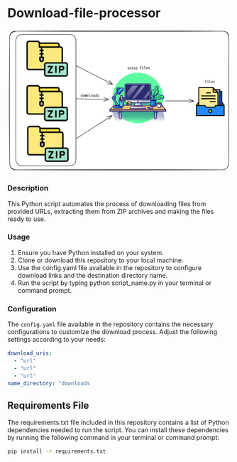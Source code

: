 # Download-file-processor

![img](https://github.com/ChristianLaurean/Download-file-processor/blob/main/app/img.png)

### Description

This Python script automates the process of downloading files from provided URLs, extracting them from ZIP archives and making the files ready to use.

### Usage

1. Ensure you have Python installed on your system.
2. Clone or download this repository to your local machine.
3. Use the config.yaml file available in the repository to configure download links and the destination directory name.
4. Run the script by typing python script_name.py in your terminal or command prompt.

### Configuration

The `config.yaml` file available in the repository contains the necessary configurations to customize the download process. Adjust the following settings according to your needs:

```yaml
download_uris:
  - "url"
  - "url"
  - "url"
name_directory: "downloads
```

## Requirements File

The requirements.txt file included in this repository contains a list of Python dependencies needed to run the script. You can install these dependencies by running the following command in your terminal or command prompt:

```bash
pip install -r requirements.txt
```
